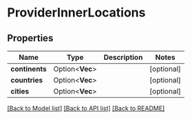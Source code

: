 # ProviderInnerLocations

## Properties

Name | Type | Description | Notes
------------ | ------------- | ------------- | -------------
**continents** | Option<**Vec<String>**> |  | [optional]
**countries** | Option<**Vec<String>**> |  | [optional]
**cities** | Option<**Vec<String>**> |  | [optional]

[[Back to Model list]](../README.md#documentation-for-models) [[Back to API list]](../README.md#documentation-for-api-endpoints) [[Back to README]](../README.md)


